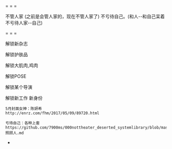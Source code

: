 
= = =

不管人家 (之前是会管人家的，现在不管人家了) 不亏待自己。(和人--和自己呆着不亏待人家--自己)

= = =

解锁新杂志

解锁护肤品

解锁大肌肉,鸡肉

解锁POSE

解锁某个导演

解锁新工作 新身份




```
5月封面女神：陈妍希
http://enrz.com/fhm/2017/05/09/89720.html

亏待自己：各种上套
https://github.com/7900ms/000nottheater_deserted_systemlibrary/blob/master/supplementary/week-照顾人.md
```

-
